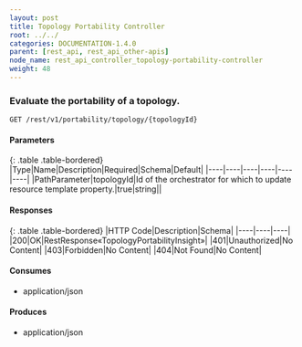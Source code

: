 ```yaml
---
layout: post
title: Topology Portability Controller
root: ../../
categories: DOCUMENTATION-1.4.0
parent: [rest_api, rest_api_other-apis]
node_name: rest_api_controller_topology-portability-controller
weight: 48
---
```


### Evaluate the portability of a topology.
```
GET /rest/v1/portability/topology/{topologyId}
```

#### Parameters

{: .table .table-bordered}
|Type|Name|Description|Required|Schema|Default|
|----|----|----|----|----|----|
|PathParameter|topologyId|Id of the orchestrator for which to update resource template property.|true|string||


#### Responses

{: .table .table-bordered}
|HTTP Code|Description|Schema|
|----|----|----|
|200|OK|RestResponse«TopologyPortabilityInsight»|
|401|Unauthorized|No Content|
|403|Forbidden|No Content|
|404|Not Found|No Content|


#### Consumes

* application/json

#### Produces

* application/json

